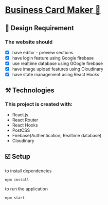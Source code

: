 # [Business Card Maker 📇](https://dasom-card-maker.netlify.app/) 


## 🎨 Design Requirement

### The website should

- [x] have editor - preview sections
- [x] have login feature using Google firebase
- [x] use realtime database using GOogle firebase
- [x] have image upload features using Cloudinary
- [x] have state management using React Hooks

## ⚒️ Technologies

### This project is created with:

- React.js
- React Router
- React Hooks
- PostCSS
- Firebase(Authentication, Realtime database)
- Cloudinary

## ☑️ Setup

to install dependencies

```
npm install
```

to run the application

```
npm start
```
